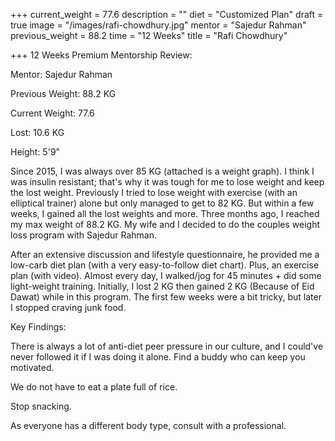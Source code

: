+++
current_weight = 77.6
description = ""
diet = "Customized Plan"
draft = true
image = "/images/rafi-chowdhury.jpg"
mentor = "Sajedur Rahman"
previous_weight = 88.2
time = "12 Weeks"
title = "Rafi Chowdhury"

+++
12 Weeks Premium Mentorship Review:

Mentor: Sajedur Rahman

Previous Weight: 88.2 KG

Current Weight: 77.6

Lost: 10.6 KG

Height: 5'9"

Since 2015, I was always over 85 KG (attached is a weight graph). I think I was insulin resistant; that's why it was tough for me to lose weight and keep the lost weight. Previously I tried to lose weight with exercise (with an elliptical trainer) alone but only managed to get to 82 KG. But within a few weeks, I gained all the lost weights and more. Three months ago, I reached my max weight of 88.2 KG. My wife and I decided to do the couples weight loss program with Sajedur Rahman.

After an extensive discussion and lifestyle questionnaire, he provided me a low-carb diet plan (with a very easy-to-follow diet chart). Plus, an exercise plan (with video). Almost every day, I walked/jog for 45 minutes + did some light-weight training. Initially, I lost 2 KG then gained 2 KG (Because of Eid Dawat) while in this program. The first few weeks were a bit tricky, but later I stopped craving junk food.

Key Findings:

There is always a lot of anti-diet peer pressure in our culture, and I could've never followed it if I was doing it alone. Find a buddy who can keep you motivated.

We do not have to eat a plate full of rice.

Stop snacking.

As everyone has a different body type, consult with a professional.